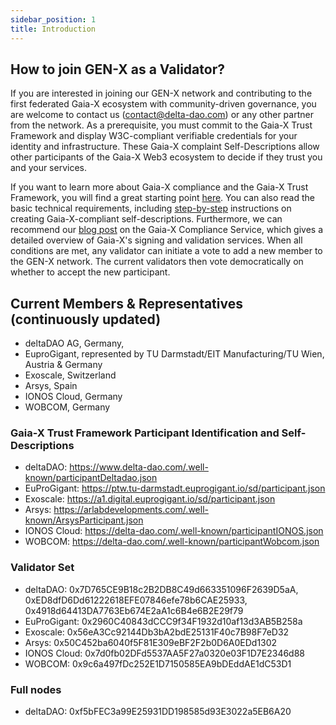 ```yaml
---
sidebar_position: 1
title: Introduction
---
```


## How to join GEN-X as a Validator?
If you are interested in joining our GEN-X network and contributing to the first federated Gaia-X ecosystem with community-driven governance,  you are welcome to contact us (contact@delta-dao.com) or any other partner from the network. As a prerequisite, you must commit to the Gaia-X Trust Framework and display W3C-compliant verifiable credentials for your identity and infrastructure. These Gaia-X complaint Self-Descriptions allow other participants of the Gaia-X Web3 ecosystem to decide if they trust you and your services. 

If you want to learn more about Gaia-X compliance and the Gaia-X Trust Framework, you will find a great starting point [here](https://compliance.gaia-x.eu/). You can also read the basic technical requirements, including [step-by-step](https://gitlab.com/gaia-x/lab/compliance/gx-compliance) instructions on creating Gaia-X-compliant self-descriptions.
Furthermore, we can recommend our [blog post](https://deltadao.medium.com/gaia-x-compliance-service-a3df1d6ffc52) on the Gaia-X Compliance Service, which gives a detailed overview of Gaia-X's signing and validation services. When all conditions are met, any validator can initiate a vote to add a new member to the GEN-X network. The current validators then vote democratically on whether to accept the new participant.

## Current Members & Representatives (continuously updated)

- deltaDAO AG, Germany, 
- EuproGigant, represented by TU Darmstadt/EIT Manufacturing/TU Wien, Austria & Germany
- Exoscale, Switzerland
- Arsys, Spain
- IONOS Cloud, Germany
- WOBCOM, Germany

### Gaia-X Trust Framework Participant Identification and Self-Descriptions
- deltaDAO: https://www.delta-dao.com/.well-known/participantDeltadao.json
- EuProGigant: https://ptw.tu-darmstadt.euprogigant.io/sd/participant.json
- Exoscale: https://a1.digital.euprogigant.io/sd/participant.json
- Arsys: https://arlabdevelopments.com/.well-known/ArsysParticipant.json
- IONOS Cloud: https://delta-dao.com/.well-known/participantIONOS.json
- WOBCOM: https://delta-dao.com/.well-known/participantWobcom.json

### Validator Set
- deltaDAO: 0x7D765CE9B18c2B2DB8C49d663351096F2639D5aA, 0xED8dfD6Dd61222618EFE07846efe78b6CAE25933,  0x4918d64413DA7763Eb674E2aA1c6B4e6B2E29f79
- EuProGigant: 0x2960C40843dCCC9f34F1932d10af13d3AB5B258a
- Exoscale: 0x56eA3Cc92144Db3bA2bdE25131F40c7B98F7eD32
- Arsys: 0x50C452ba6040f5F81E309eBF2F2b0D6A0EDd1302
- IONOS Cloud: 0x7d0fb02DFd5537AA5F27a0320e03F1D7E2346d88
- WOBCOM: 0x9c6a497fDc252E1D7150585EA9bDEddAE1dC53D1

### Full nodes 
- deltaDAO: 0xf5bFEC3a99E25931DD198585d93E3022a5EB6A20
